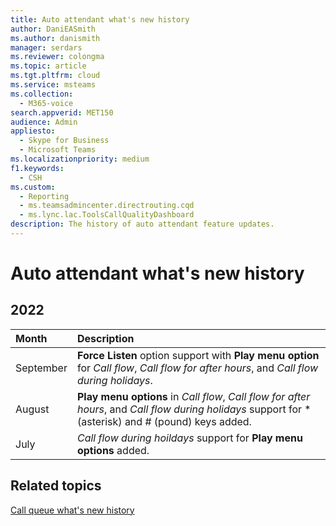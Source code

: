 ```yaml
---
title: Auto attendant what's new history
author: DaniEASmith
ms.author: danismith
manager: serdars
ms.reviewer: colongma
ms.topic: article
ms.tgt.pltfrm: cloud
ms.service: msteams
ms.collection: 
  - M365-voice
search.appverid: MET150
audience: Admin
appliesto: 
  - Skype for Business
  - Microsoft Teams
ms.localizationpriority: medium
f1.keywords: 
  - CSH
ms.custom: 
  - Reporting
  - ms.teamsadmincenter.directrouting.cqd
  - ms.lync.lac.ToolsCallQualityDashboard
description: The history of auto attendant feature updates.
---
```


# Auto attendant what's new history

## 2022

|Month     |Description                                                                                                                                             |
|:---------|:-------------------------------------------------------------------------------------------------------------------------------------------------------|
|September |**Force Listen** option support with **Play menu option** for *Call flow*, *Call flow for after hours*, and *Call flow during holidays*.                |
|August    |**Play menu options** in *Call flow*, *Call flow for after hours*, and *Call flow during holidays* support for \* (asterisk) and \# (pound) keys added. |
|July      |*Call flow during hoildays* support for **Play menu options** added.                                                                                    |


## Related topics

[Call queue what's new history](cq-whats-new-history.md)


